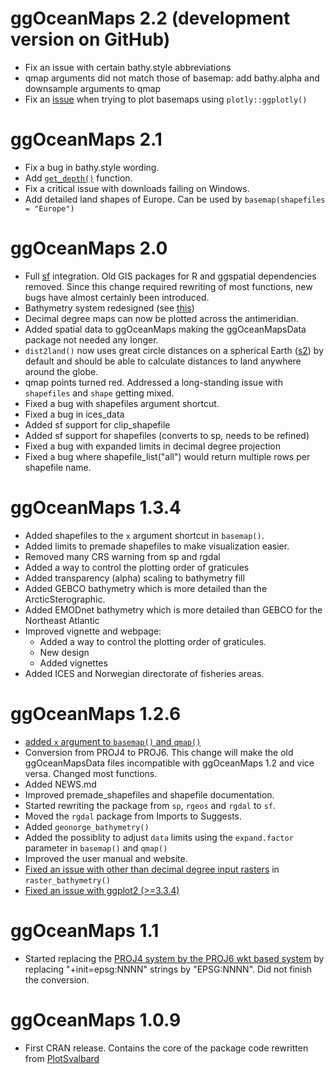 # ggOceanMaps 2.2 (development version on GitHub)

- Fix an issue with certain bathy.style abbreviations
- qmap arguments did not match those of basemap: add bathy.alpha and downsample arguments to qmap
- Fix an [issue](https://stackoverflow.com/questions/60684049/creating-a-interactive-map-on-r-using-plotly) when trying to plot basemaps using `plotly::ggplotly()`

# ggOceanMaps 2.1

* Fix a bug in bathy.style wording.
* Add [`get_depth()`](https://mikkovihtakari.github.io/ggOceanMaps/reference/get_depth.html) function.
* Fix a critical issue with downloads failing on Windows.
* Add detailed land shapes of Europe. Can be used by `basemap(shapefiles = "Europe")`

# ggOceanMaps 2.0 

* Full [sf](https://r-spatial.github.io/sf/) integration. Old GIS packages for R and ggspatial dependencies removed. Since this change required rewriting of most functions, new bugs have almost certainly been introduced.
* Bathymetry system redesigned (see [this](https://mikkovihtakari.github.io/ggOceanMaps/articles/new-features.html))
* Decimal degree maps can now be plotted across the antimeridian.
* Added spatial data to ggOceanMaps making the ggOceanMapsData package not needed any longer.
* `dist2land()` now uses great circle distances on a spherical Earth ([s2](https://r-spatial.github.io/s2/)) by default and should be able to calculate distances to land anywhere around the globe.
* qmap points turned red. Addressed a long-standing issue with `shapefiles` and `shape` getting mixed. 
* Fixed a bug with shapefiles argument shortcut.
* Fixed a bug in ices_data
* Added sf support for clip_shapefile
* Added sf support for shapefiles (converts to sp, needs to be refined)
* Fixed a bug with expanded limits in decimal degree projection
* Fixed a bug where shapefile_list("all") would return multiple rows per shapefile name.

# ggOceanMaps 1.3.4

* Added shapefiles to the `x` argument shortcut in `basemap()`.
* Added limits to premade shapefiles to make visualization easier.
* Removed many CRS warning from sp and rgdal
* Added a way to control the plotting order of graticules
* Added transparency (alpha) scaling to bathymetry fill
* Added GEBCO bathymetry which is more detailed than the ArcticSterographic.
* Added EMODnet bathymetry which is more detailed than GEBCO for the Northeast Atlantic
* Improved vignette and webpage:
    * Added a way to control the plotting order of graticules.
    * New design
    * Added vignettes
* Added ICES and Norwegian directorate of fisheries areas.

# ggOceanMaps 1.2.6

* [added `x` argument to `basemap()` and `qmap()`](https://github.com/MikkoVihtakari/ggOceanMaps/issues/11)
* Conversion from PROJ4 to PROJ6. This change will make the old ggOceanMapsData files incompatible with ggOceanMaps 1.2 and vice versa. Changed most functions. 
* Added NEWS.md
* Improved premade_shapefiles and shapefile documentation.
* Started rewriting the package from `sp`, `rgeos` and `rgdal` to `sf`. 
* Moved the `rgdal` package from Imports to Suggests.
* Added `geonorge_bathymetry()`
* Added the possiblity to adjust `data` limits using the `expand.factor` parameter in `basemap()` and `qmap()`
* Improved the user manual and website.
* [Fixed an issue with other than decimal degree input rasters](https://github.com/MikkoVihtakari/ggOceanMaps/issues/2) in `raster_bathymetry()`
* [Fixed an issue with ggplot2 (>=3.3.4)](https://github.com/MikkoVihtakari/ggOceanMaps/issues/3)
         
# ggOceanMaps 1.1

* Started replacing the [PROJ4 system by the PROJ6 wkt based system](https://www.earthdatascience.org/courses/use-data-open-source-python/intro-vector-data-python/spatial-data-vector-shapefiles/epsg-proj4-coordinate-reference-system-formats-python/) by replacing "+init=epsg:NNNN" strings by "EPSG:NNNN". Did not finish the conversion. 

# ggOceanMaps 1.0.9

* First CRAN release. Contains the core of the package code rewritten from [PlotSvalbard](https://github.com/MikkoVihtakari/PlotSvalbard/)
